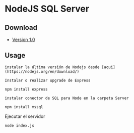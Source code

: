 NodeJS SQL Server
======


## Download
* [Version 1.0](https://github.com/gabrielsule/NodeJS_SQLServer.git)

## Usage
```
instalar la última versión de Nodejs desde [aqui](https://nodejs.org/en/download/)

Instalar o realizar upgrade de Express 

npm install express

instalar conector de SQL para Node en la carpeta Server

npm install mssql
```

Ejecutar el servidor
```
node index.js
```

